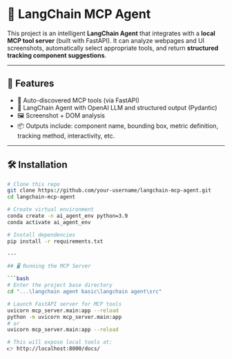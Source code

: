 # 🧠 LangChain MCP Agent

This project is an intelligent **LangChain Agent** that integrates with a **local MCP tool server** (built with FastAPI). It can analyze webpages and UI screenshots, automatically select appropriate tools, and return **structured tracking component suggestions**.

---

## 🚀 Features

- 🔧 Auto-discovered MCP tools (via FastAPI)
- 🧠 LangChain Agent with OpenAI LLM and structured output (Pydantic)
- 🖼️ Screenshot + DOM analysis
- 📦 Outputs include: component name, bounding box, metric definition, tracking method, interactivity, etc.

---

## 🛠️ Installation

```bash
# Clone this repo
git clone https://github.com/your-username/langchain-mcp-agent.git
cd langchain-mcp-agent

# Create virtual environment
conda create -n ai_agent_env python=3.9
conda activate ai_agent_env

# Install dependencies
pip install -r requirements.txt

---

## 🖥️ Running the MCP Server

```bash
# Enter the project base directory
cd "...\langchain agent basic\langchain agent\src"

# Launch FastAPI server for MCP tools
uvicorn mcp_server.main:app --reload
python -m uvicorn mcp_server.main:app
# or 
uvicorn mcp_server.main:app --reload

# This will expose local tools at:
👉 http://localhost:8000/docs/

